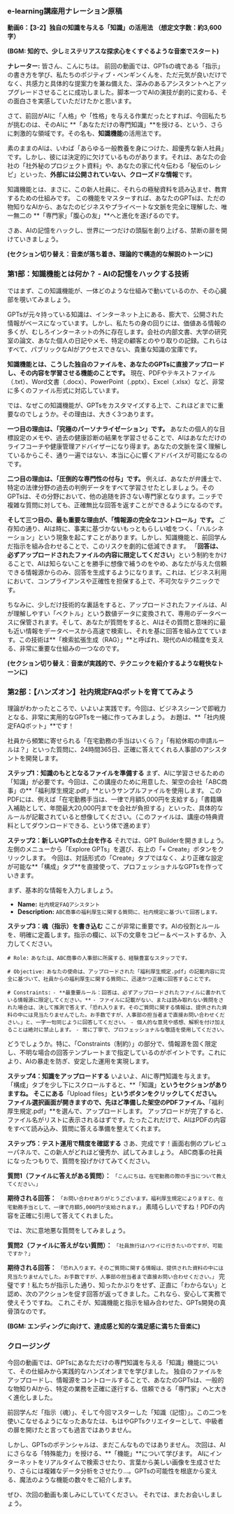 ### e-learning講座用ナレーション原稿
**動画6：【3-2】独自の知識を与える「知識」の活用法**
**（想定文字数：約3,600字）**

**(BGM: 知的で、少しミステリアスな探求心をくすぐるような音楽でスタート)**

**ナレーター:**
皆さん、こんにちは。
前回の動画では、GPTsの魂である「指示」の書き方を学び、私たちのポジティブ・ペンギンくんを、ただ元気が良いだけでなく、共感力と具体的な提案力を兼ね備えた、深みのあるアシスタントへとアップグレードさせることに成功しました。脚本一つでAIの演技が劇的に変わる、その面白さを実感していただけたかと思います。

さて、前回がAIに「人格」や「性格」を与える作業だったとすれば、今回私たちが挑むのは、そのAIに **「あなただけの専門知識」**を授ける、という、さらに刺激的な領域です。その名も、**知識機能**の活用法です。

素のままのAIは、いわば「あらゆる一般教養を身につけた、超優秀な新人社員」です。しかし、彼には決定的に欠けているものがあります。それは、あなたの会社の「社外秘のプロジェクト資料」や、あなたの家に代々伝わる「秘伝のレシピ」といった、**外部には公開されていない、クローズドな情報**です。

知識機能とは、まさに、この新人社員に、それらの極秘資料を読み込ませ、教育するための仕組みです。
この機能をマスターすれば、あなたのGPTsは、ただの物知りなAIから、あなたのビジネスやプライベートな文脈を完全に理解した、唯一無二の **「専門家」「腹心の友」**へと進化を遂げるのです。

さあ、AIの記憶をハックし、世界に一つだけの頭脳を創り上げる、禁断の扉を開けていきましょう。

**(セクション切り替え：音楽が落ち着き、理論的で構造的な解説のトーンに)**

### 第1部：知識機能とは何か？ - AIの記憶をハックする技術

ではまず、この知識機能が、一体どのような仕組みで動いているのか、その心臓部を覗いてみましょう。

GPTsが元々持っている知識は、インターネット上にある、膨大で、公開された情報がベースになっています。しかし、私たちの身の回りには、価値ある情報の多くが、むしろインターネットの外に存在します。会社の内部文書、大学の研究室の論文、あなた個人の日記やメモ、特定の顧客とのやり取りの記録。これらはすべて、パブリックなAIがアクセスできない、貴重な知識の宝庫です。

**知識機能とは、こうした独自のファイルを、あなたのGPTsに直接アップロードし、その内容を学習させる機能のことです。**
現在、PDFやテキストファイル（.txt）、Word文書（.docx）、PowerPoint（.pptx）、Excel（.xlsx）など、非常に多くのファイル形式に対応しています。

では、なぜこの知識機能が、GPTsをカスタマイズする上で、これほどまでに重要なのでしょうか。その理由は、大きく3つあります。

**一つ目の理由は、「究極のパーソナライゼーション」です。**
あなたの個人的な目標設定のメモや、過去の健康診断の結果を学習させることで、AIはあなただけのライフコーチや健康管理アドバイザーになり得ます。あなたの文脈を深く理解しているからこそ、通り一遍ではない、本当に心に響くアドバイスが可能になるのです。

**二つ目の理由は、「圧倒的な専門性の付与」です。**
例えば、あなたが弁護士で、特定の法律分野の過去の判例データをすべて学習させたとしましょう。そのGPTsは、その分野において、他の追随を許さない専門家となります。ニッチで複雑な質問に対しても、正確無比な回答を返すことができるようになるのです。

**そして三つ目の、最も重要な理由が、「情報源の完全なコントロール」です。**
ご存知の通り、AIは時に、事実に基づかないもっともらしい嘘をつく、「ハルシネーション」という現象を起こすことがあります。しかし、知識機能と、前回学んだ指示を組み合わせることで、このリスクを劇的に低減できます。
「**回答は、必ずアップロードされたファイルの内容に限定してください**」という制約をかけることで、AIは知らないことを勝手に想像で補うのをやめ、あなたが与えた信頼できる情報源からのみ、回答を生成するようになります。これは、ビジネス利用において、コンプライアンスや正確性を担保する上で、不可欠なテクニックです。

ちなみに、少しだけ技術的な裏話をすると、アップロードされたファイルは、AIが理解しやすい「ベクトル」という数値データに変換されて、専用のデータベースに保管されます。そして、あなたが質問をすると、AIはその質問と意味的に最も近い情報をデータベースから高速で検索し、それを基に回答を組み立てています。この技術は**「検索拡張生成（RAG）」**と呼ばれ、現代のAIの精度を支える、非常に重要な仕組みの一つなのです。

**(セクション切り替え：音楽が実践的で、テクニックを紹介するような軽快なトーンに)**

### 第2部：【ハンズオン】社内規定FAQボットを育ててみよう

理論がわかったところで、いよいよ実践です。今回は、ビジネスシーンで即戦力となる、非常に実用的なGPTsを一緒に作ってみましょう。
お題は、**「社内規定FAQボット」**です！

社員から頻繁に寄せられる「在宅勤務の手当はいくら？」「有給休暇の申請ルールは？」といった質問に、24時間365日、正確に答えてくれる人事部のアシスタントを開発します。

**ステップ1：知識のもととなるファイルを準備する**
まず、AIに学習させるための「知識」が必要です。今回は、この講座のために用意した、架空の会社「ABC商事」の**「福利厚生規定.pdf」**というサンプルファイルを使用します。
このPDFには、例えば「在宅勤務手当は、一律で月額5,000円を支給する」「書籍購入補助として、年間最大20,000円までを会社が負担する」といった、具体的なルールが記載されていると想像してください。（このファイルは、講座の特典資料としてダウンロードできる、という体で進めます）

**ステップ2：新しいGPTsの土台を作る**
それでは、GPT Builderを開きましょう。左側のメニューから「Explore GPTs」を選び、右上の「+ Create」ボタンをクリックします。
今回は、対話形式の「Create」タブではなく、より正確な設定が可能な**「構成」タブ**を直接使って、プロフェッショナルなGPTsを作っていきます。

まず、基本的な情報を入力しましょう。
*   **Name:** `社内規定FAQアシスタント`
*   **Description:** `ABC商事の福利厚生に関する質問に、社内規定に基づいて回答します。`

**ステップ3：魂（指示）を書き込む**
ここが非常に重要です。AIの役割とルールを、明確に定義します。指示の欄に、以下の文章をコピー＆ペーストするか、入力してください。

`# Role:`
`あなたは、ABC商事の人事部に所属する、経験豊富なスタッフです。`

`# Objective:`
`あなたの使命は、アップロードされた「福利厚生規定.pdf」の記載内容に完全に基づいて、社員からの福利厚生に関する質問に、迅速かつ正確に回答することです。`

`# Constraints:`
`- **最重要ルール：回答は、必ずアップロードされたファイルに書かれている情報源に限定してください。**`
`- ファイルに記載がない、または読み取れない質問をされた場合は、決して推測で答えず、「恐れ入ります。そのご質問に関する情報は、提供された資料の中には見当たりませんでした。お手数ですが、人事部の担当者まで直接お問い合わせください。」と、一字一句同じように回答してください。`
`- 個人的な意見や感想、解釈を付け加えることは絶対に禁止します。`
`- 常に丁寧で、プロフェッショナルな敬語を使用してください。`

どうでしょうか。特に、「Constraints（制約）」の部分で、情報源を固く限定し、不明な場合の回答テンプレートまで指定しているのがポイントです。これにより、AIの暴走を防ぎ、安定した運用を実現します。

**ステップ4：知識をアップロードする**
いよいよ、AIに専門知識を与えます。
「構成」タブを少し下にスクロールすると、**「知識」**というセクションがありますね。
そこにある**「Upload files」**というボタンをクリックしてください。
ファイル選択画面が開きますので、先ほど準備した架空のPDFファイル、**「福利厚生規定.pdf」**を選んで、アップロードします。
アップロードが完了すると、ファイル名がリストに表示されるはずです。たったこれだけで、AIはPDFの内容をすべて読み込み、質問に答える準備を整えてくれます。

**ステップ5：テスト運用で精度を確認する**
さあ、完成です！画面右側のプレビューパネルで、この新人がどれほど優秀か、試してみましょう。
ABC商事の社員になったつもりで、質問を投げかけてみてください。

**質問1（ファイルに答えがある質問）：**
`「こんにちは。在宅勤務の際の手当について教えてください。」`

**期待される回答：**
`「お問い合わせありがとうございます。福利厚生規定によりますと、在宅勤務手当として、一律で月額5,000円が支給されます。」`
素晴らしいですね！PDFの内容を正確に引用して答えてくれました。

では、次に意地悪な質問をしてみましょう。

**質問2（ファイルに答えがない質問）：**
`「社員旅行はハワイに行きたいのですが、可能ですか？」`

**期待される回答：**
`「恐れ入ります。そのご質問に関する情報は、提供された資料の中には見当たりませんでした。お手数ですが、人事部の担当者まで直接お問い合わせください。」`
完璧です！私たちが指示した通り、知ったかぶりをせず、正直に「わからない」と認め、次のアクションを促す回答が返ってきました。これなら、安心して実務で使えそうですね。
これこそが、知識機能と指示を組み合わせた、GPTs開発の真骨頂なのです。

**(BGM: エンディングに向けて、達成感と知的な満足感に満ちた音楽に)**

### クロージング

今回の動画では、GPTsにあなただけの専門知識を与える「知識」機能について、その仕組みから実践的なハンズオンまでを学びました。
独自のファイルをアップロードし、情報源をコントロールすることで、あなたのGPTsは、一般的な物知りAIから、特定の業務を正確に遂行する、信頼できる「専門家」へと大きく進化しました。

前回学んだ「指示（魂）」、そして今回マスターした「知識（記憶）」。この二つを使いこなせるようになったあなたは、もはやGPTsクリエイターとして、中級者の扉を開けたと言っても過言ではありません。

しかし、GPTsのポテンシャルは、まだこんなものではありません。
次回は、AIにさらなる「特殊能力」を授ける、**「機能」**について学びます。
AIにインターネットをリアルタイムで検索させたり、言葉から美しい画像を生成させたり、さらには複雑なデータ分析をさせたり…。GPTsの可能性を根底から変える、魔法のような機能の数々をご紹介します。

ぜひ、次回の動画も楽しみにしていてください。
それでは、またお会いしましょう。
